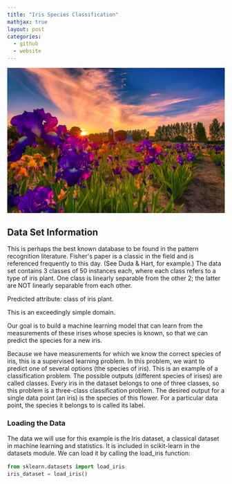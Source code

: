 ```yaml
---
title: "Iris Species Classification"
mathjax: true
layout: post
categories:
  - github
  - website
---
```


![Iris](/assets/iris.jpg)

## Data Set Information ##

This is perhaps the best known database to be found in the pattern recognition literature. Fisher's paper is a classic in the field and is referenced frequently to this day. (See Duda & Hart, for example.) The data set contains 3 classes of 50 instances each, where each class refers to a type of iris plant. One class is linearly separable from the other 2; the latter are NOT linearly separable from each other.

Predicted attribute: class of iris plant.

This is an exceedingly simple domain.

Our goal is to build a machine learning model that can learn from the measurements of these irises whose species is known, so that we can predict the species for a new
iris.

Because we have measurements for which we know the correct species of iris, this is a supervised learning problem. In this problem, we want to predict one of several
options (the species of iris). This is an example of a classification problem. The possible outputs (different species of irises) are called classes. Every iris in the dataset belongs to one of three classes, so this problem is a three-class classification problem. The desired output for a single data point (an iris) is the species of this flower. For a particular data point, the species it belongs to is called its label.

### Loading the Data ###
The data we will use for this example is the Iris dataset, a classical dataset in machine learning and statistics. It is included in scikit-learn in the datasets module. We can load it by calling the load_iris function:

```python
from sklearn.datasets import load_iris
iris_dataset = load_iris()
```

